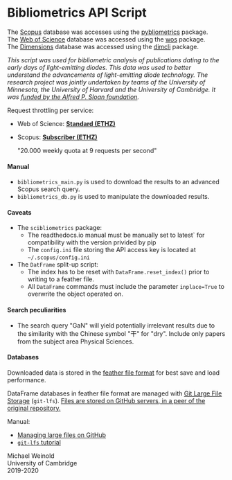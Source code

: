 # Bibliometrics API Script

The [Scopus](https://dev.elsevier.com/) database was accesses using the [pybliometrics](https://pypi.org/project/pybliometrics/) package.\
The [Web of Science](https://apps.webofknowledge.com/) database was accessed using the [wos](https://pypi.org/project/wos/) package.\
The [Dimensions](https://www.dimensions.ai/) database was accessed using the [dimcli](https://pypi.org/project/dimcli/) package.

_This script was used for bibliometric analysis of publications dating to the early days of light-emitting diodes. This data was used to better understand the advancements of light-emitting diode technology. The research project was jointly undertaken by teams of the University of Minnesota, the University of Harvard and the University of Cambridge. It was [funded by the Alfred P. Sloan foundation](https://sloan.org/grant-detail/8567)._

Request throttling per service:

- Web of Science: [**Standard (ETHZ)**](https://developer.clarivate.com/apis/wos#)
- Scopus: [**Subscriber (ETHZ)**](https://dev.elsevier.com/api_key_settings.html)

    "20.000 weekly quota at 9 requests per second"

#### Manual

- `bibliometrics_main.py` is used to download the results to an advanced Scopus search query.
- `bibliometrics_db.py` is used to manipulate the downloaded results.

#### Caveats

- The `scibliometrics` package:
   - The readthedocs.io manual must be manually set to latest` for compatibility with the version privided by pip
   - The `config.ini` file storing the API access key is located at `~/.scopus/config.ini`
- The `DatFrame` split-up script:
   - The index has to be reset with `DataFrame.reset_index()` prior to writing to a feather file.
   - All `DataFrame` commands must include the parameter `inplace=True` to overwrite the object operated on. 
#### Search peculiarities

- The search query "GaN" will yield potentially irrelevant results due to the similarity with the Chinese symbol "干" for "dry". Include only papers from the subject area Physical Sciences.
#### Databases

Downloaded data is stored in the [feather file format](https://blog.rstudio.com/2016/03/29/feather/) for best save and load performance.

DataFrame databases in feather file format are managed with [Git Large File Storage](https://git-lfs.github.com/) (`git-lfs`). [Files are stored on GitHub servers, in a peer of the original repository.](https://stackoverflow.com/questions/32927704/how-to-specify-where-git-lfs-files-will-be-stored)

Manual:
- [Managing large files on GitHub](https://help.github.com/en/github/managing-large-files)
- [`git-lfs` tutorial](https://github.com/git-lfs/git-lfs/wiki/Tutorial)


Michael Weinold\
University of Cambridge\
2019-2020
